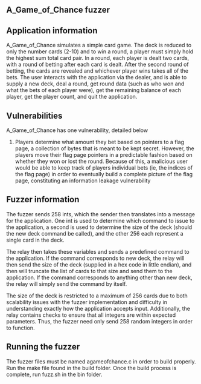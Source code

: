 ## A_Game_of_Chance fuzzer

## Application information
A_Game_of_Chance simulates a simple card game. The deck is reduced to only the number cards (2-10) and to win a round, a player must simply hold the highest sum total card pair. In a round, each player is dealt two cards, with a round of betting after each card is dealt. After the second round of betting, the cards are revealed and whichever player wins takes all of the bets. The user interacts with the application via the dealer, and is able to supply a new deck, deal a round, get round data (such as who won and what the bets of each player were), get the remaining balance of each player, get the player count, and quit the application.

## Vulnerabilities
A_Game_of_Chance has one vulnerability, detailed below
1. Players determine what amount they bet based on pointers to a flag page, a collection of bytes that is meant to be kept secret. However, the players move their flag page pointers in a predictable fashion based on whether they won or lost the round. Because of this, a malicious user would be able to keep track of players individual bets (ie, the indices of the flag page) in order to eventually build a complete picture of the flag page, constituting an information leakage vulnerability

## Fuzzer information
The fuzzer sends 258 ints, which the sender then translates into a message for the application. One int is used to determine which command to issue to the application, a second is used to determine the size of the deck (should the new deck command be called), and the other 256 each represent a single card in the deck.

The relay then takes these variables and sends a predefined command to the application. If the command corresponds to new deck, the relay will then send the size of the deck (supplied in a hex code in little endian), and then will truncate the list of cards to that size and send them to the application. If the command corresponds to anything other than new deck, the relay will simply send the command by itself.

The size of the deck is restricted to a maximum of 256 cards due to both scalability issues with the fuzzer implementation and difficulty in understanding exactly how the application accepts input. Additionally, the relay contains checks to ensure that all integers are within expected parameters. Thus, the fuzzer need only send 258 random integers in order to function.

## Running the fuzzer
The fuzzer files must be named agameofchance.c in order to build properly. Run the make file found in the build folder. Once the build process is complete, run fuzz.sh in the bin folder.

